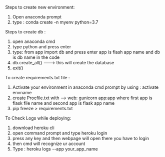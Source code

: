 Steps to create new environment:

1. Open anaconda prompt
2. type : conda create -n myenv python=3.7

Steps to create db :

1. open anaconda cmd 
2. type python and press enter
3. type: from app import db and press enter
app is flash app name and db is db name in the code
4. db.create_all() ---> this will create the database
5. exit()

To create requirements.txt file :

1. Activate your environment in anaconda cmd prompt by using : activate envname
2. create Procfile.txt with --> web: gunicorn app:app where first app is flask file name and second app is flask app name
3. pip freeze > requirements.txt

To Check Logs while deploying:
1. download heroku cli
2. open command prompt and type heroku login
3. press any key and then webpage will open there you have to login 
4. then cmd will recognize ur account
5. Type : heroku logs --app your_app_name